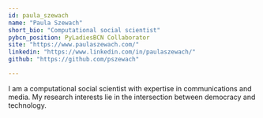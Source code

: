 ```yaml
---
id: paula_szewach
name: "Paula Szewach"
short_bio: "Computational social scientist"
pybcn_position: PyLadiesBCN Collaborator
site: "https://www.paulaszewach.com/"
linkedin: "https://www.linkedin.com/in/paulaszewach/"
github: "https://github.com/pszewach"

---
```

 I am a computational social scientist with expertise in communications and media. My research interests lie in the intersection between democracy and technology.